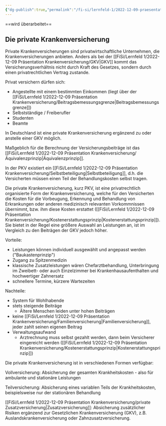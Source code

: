 ```yaml
---
{"dg-publish":true,"permalink":"/fi-si/lernfeld-1/2022-12-09-praesentation-krankenversicherung/private-krankenversicherung-pkv/"}
---
```



==wird überarbeitet==

## Die private Krankenversicherung

Private Krankenversicherungen sind privatwirtschaftliche Unternehmen, die Krankenversicherungen anbieten.
Anders als bei der [[FiSi/Lernfeld 1/2022-12-09 Präsentation Krankenversicherung/GKV\|GKV]] kommt das Versicherungsverhältnis nicht durch Kraft des Gesetzes, sondern durch einen privatrechtlichen Vertrag zustande.

Privat versichern dürfen sich: 
- Angestellte mit einem bestimmten Einkommen (liegt über der [[FiSi/Lernfeld 1/2022-12-09 Präsentation Krankenversicherung/Beitragsbemessungsgrenze\|Beitragsbemessungsgrenze]]) 
- Selbstständige / Freiberufler
- Studenten
- Beamte

In Deutschland ist eine private Krankenversicherung ergänzend zu oder anstelle einer GKV möglich.

Maßgeblich für die Berechnung der Versicherungsbeiträge ist das [[FiSi/Lernfeld 1/2022-12-09 Präsentation Krankenversicherung/Äquivalenzprinzip\|Äquivalenzprinzip]]. 

In der PKV existiert ein [[FiSi/Lernfeld 1/2022-12-09 Präsentation Krankenversicherung/Selbstbeteiligung\|Selbstbeteiligung]], d.h. die Versicherten müssen einen Teil der Behandlungskosten selbst tragen.

Die private Krankenversicherung, kurz PKV, ist eine privatrechtlich organisierte Form der Krankenversicherung, welche für den Versicherten die Kosten für die Vorbeugung, Erkennung und Behandlung von Erkrankungen oder anderen medizinisch relevanten Vorkommnissen übernimmt, bzw. ihm diese Kosten erstattet ([[FiSi/Lernfeld 1/2022-12-09 Präsentation Krankenversicherung/Kostenerstattungsprinzip\|Kostenerstattungsprinzip]]).
Sie bietet in der Regel eine größere Auswahl an Leistungen an, ist im Vergleich zu den Beiträgen der GKV jedoch höher.

Vorteile: 
- Leistungen können individuell ausgewählt und angepasst werden ("Baukastenprinzip")
- Zugang zu Spitzenmedizin
- klassische Zusatzleistungen wären Chefarztbehandlung, Unterbringung im Zweibett- oder auch Einzelzimmer bei Krankenhausaufenthalten und hochwertiger Zahnersatz
- schnellere Termine, kürzere Wartezeiten

Nachteile:
- System für Wohlhabende
- stets steigende Beiträge
	- Ältere Menschen leiden unter hohen Beiträgen
- keine [[FiSi/Lernfeld 1/2022-12-09 Präsentation Krankenversicherung/Familienversicherung\|Familienversicherung]], jeder zahlt seinen eigenen Beitrag
- Verwaltungsaufwand
	- Arztrechnung muss selbst gezahlt werden, dann beim Versicherer eingereicht werden ([[FiSi/Lernfeld 1/2022-12-09 Präsentation Krankenversicherung/Kostenerstattungsprinzip\|Kostenerstattungsprinzip]])

Die private Krankenversicherung ist in verschiedenen Formen verfügbar:

Vollversicherung: Absicherung der gesamten Krankheitskosten - also für ambulante und stationäre Leistungen

Teilversicherung: Absicherung eines variablen Teils der Krankheitskosten, beispielsweise nur der stationären Behandlung

[[FiSi/Lernfeld 1/2022-12-09 Präsentation Krankenversicherung/private Zusatzversicherung\|Zusatzversicherung]]: Absicherung zusätzlicher Risiken ergänzend zur Gesetzlichen Krankenversicherung (GKV), z.B. Auslandskrankenversicherung oder Zahnzusatzversicherung.